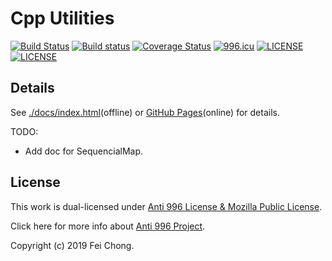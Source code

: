 # Cpp Utilities
[![Build Status](https://travis-ci.org/ZgblKylin/Cpp-Utilities.svg?branch=master)](https://travis-ci.org/ZgblKylin/Cpp-Utilities)
[![Build status](https://ci.appveyor.com/api/projects/status/4khwehuu6r28662a?svg=true)](https://ci.appveyor.com/project/ZgblKylin/cpp-utilities)
[![Coverage Status](https://coveralls.io/repos/github/ZgblKylin/Cpp-Utilities/badge.svg?branch=master)](https://coveralls.io/github/ZgblKylin/Cpp-Utilities?branch=master)
[![996.icu](https://img.shields.io/badge/link-996.icu-red.svg)](https://996.icu)
[![LICENSE](https://img.shields.io/badge/license-MPL-green.svg)](https://www.mozilla.org/en-US/MPL/)
[![LICENSE](https://img.shields.io/badge/license-Anti%20996-blue.svg)](https://github.com/996icu/996.ICU/blob/master/LICENSE)

## Details
See [./docs/index.html](./docs/index.html)(offline) or [GitHub Pages](https://zgblkylin.github.io/Cpp-Utilities)(online) for details.

TODO: 
  - Add doc for SequencialMap.

## License
This work is dual-licensed under [Anti 996 License & Mozilla Public License](LICENSE).

Click here for more info about [Anti 996 Project](https://996.icu/#/en_US).

Copyright (c) 2019 Fei Chong.
